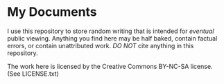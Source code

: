 My Documents
============

I use this repository to store random writing that is intended for *eventual*
public viewing. Anything you find here may be half baked, contain factual
errors, or contain unattributed work. *DO NOT* cite anything in this
repository.

The work here is licensed by the Creative Commons BY-NC-SA license. (See
LICENSE.txt)

